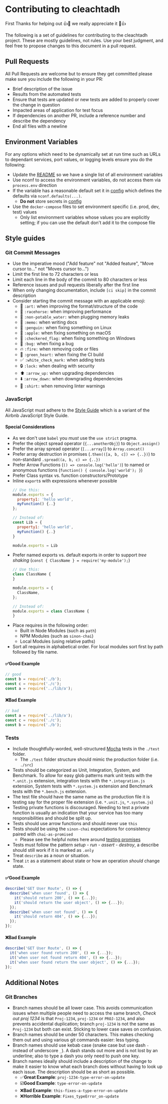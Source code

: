 # Contributing to cleachtadh
First Thanks for helping out :+1::tada: we really appreciate it :tada::+1:

The following is a set of guidelines for contributing to the cleachtadh project. These are mostly guidelines, not rules. Use your best judgment, and feel free to propose changes to this document in a pull request.

## Pull Requests
All Pull Requests are welcome but to ensure they get committed please make sure you include the following in your PR:

* Brief description of the issue
* Results from the automated tests
* Ensure that tests are updated or new tests are added to properly cover the change in question
* Impacted areas of application for test focus
* If dependencies on another PR, include a reference number and describe the dependency
* End all files with a newline

## Environment Variables
For any options which need to be dynamically set at run time such as URLs to dependant services, port values, or logging levels ensure you do the following:

* Update the [README](../Readme.md) so we have a single list of all environment variables
* Use nconf to access the environment variables, do not access them via `process.env` direction
* If the variable has a reasonable default set it in [config](../src/config/index.js) which defines the defaults via `nconf.defaults(...)`.
  * **Do not** store secrets in [config](../src/config/index.js)
* Use the `docker-compose` files to set environment specific (i.e. prod, dev, test) values
  * Only list environment variables whose values you are explicitly setting; if you can use the default don't add it to the compose file

## Style guides
### Git Commit Messages

* Use the imperative mood ("Add feature" not "Added feature", "Move cursor to..." not "Moves cursor to...")
* Limit the first line to 72 characters or less
* Limit each line in the body of the commit to 80 characters or less
* Reference issues and pull requests liberally after the first line
* When only changing documentation, include `[ci skip]` in the commit description
* Consider starting the commit message with an applicable emoji:
  * :art: `:art:` when improving the format/structure of the code
  * :racehorse: `:racehorse:` when improving performance
  * :non-potable_water: `:non-potable_water:` when plugging memory leaks
  * :memo: `:memo:` when writing docs
  * :penguin: `:penguin:` when fixing something on Linux
  * :apple: `:apple:` when fixing something on macOS
  * :checkered_flag: `:checkered_flag:` when fixing something on Windows
  * :bug: `:bug:` when fixing a bug
  * :fire: `:fire:` when removing code or files
  * :green_heart: `:green_heart:` when fixing the CI build
  * :white_check_mark: `:white_check_mark:` when adding tests
  * :lock: `:lock:` when dealing with security
  * :arrow_up: `:arrow_up:` when upgrading dependencies
  * :arrow_down: `:arrow_down:` when downgrading dependencies
  * :shirt: `:shirt:` when removing linter warnings

### JavaScript

All JavaScript must adhere to the [Style Guide](https://www.npmjs.com/package/@vanderlaan/eslint-config-vanderlaan) which is a variant of the Airbnb JavaScript Style Guide.

#### Special Considerations

* As we don't use `babel` you _must_ use the `use strict` pragma.
* Prefer the object spread operator (`{...anotherObj}`) to `Object.assign()`
* Prefer the array spread operator (`[...array]`) to `Array.concat()`
* Prefer array destruction in promises (`.then(([a, b, c]) => {..})`) to non-standard `.spread((a, b, c) => {..})`
* Prefer Arrow Functions (`() => console.log('hello')`) to named or anonymous functions (`function() { console.log('world'); }`)
* Prefer Class syntax vs. function constructors/Prototype
* Inline `export`s with expressions whenever possible
  ```js
  // Use this:
  module.exports = {
    property1: 'hello world',
    myFunction() {..}
  };

  // Instead of:
  const Lib = {
    property1: 'hello world',
    myFunction() {..}
  }

  module.exports = Lib
  ```
* Prefer named exports vs. default exports in order to support _tree shaking_ (`const { ClassName } = require('my-module');`)
  ```js
  // Use this:
  class ClassName {
  }

  module.exports = {
    ClassName,
  };

  // Instead of:
  module.exports = class ClassName {
  }
  ```
* Place requires in the following order:
  * Built in Node Modules (such as `path`)
  * NPM Modules (such as `sinon-chai`)
  * Local Modules (using relative paths)
* Sort all requires in alphabetical order. For local modules sort first by path followed by file name.
#### :white_check_mark:Good Example
  ```js
  // good
  const b = require('./b');
  const c = require('./c');
  const a = require('../lib/a');
  ```
#### :x:Bad Example
  ```js
  // bad
  const a = require('../lib/a');
  const c = require('./c');
  const b = require('./b');
  ```

### Tests

* Include thoughtfully-worded, well-structured [Mocha](https://github.com/mochajs/mocha) tests in the `./test` folder.
  * The `./test` folder structure should mimic the production folder (i.e. `./src`)
* Tests should be categorized as Unit, Integration, System, and Benchmark. To allow for easy glob patterns mark unit tests with the `*.unit.js` extension, integration tests with the `*.integration.js` extension, System tests with `*.system.js` extension and Benchmark tests with the `*.bench.js` extension.
* The test file should have the same name as the production file it is testing say for the proper file extension (i.e. `*.unit.js`, `*.system.js`)
* Testing private functions is discouraged. Needing to test a private function is usually an indication that your service has too many responsibilities and should be split up.
* Tests should use arrow functions and should never use `this`
* Tests should be using the `sinon-chai` expectations for consistency paired with `chai-as-promised`
  * Please see the helpful notes here around [testing promises](http://imaginativethinking.ca/heck-test-async-code-mocha/)
* Tests must follow the pattern _setup - run - assert - destroy_, a describe should still work if it is marked as `.only`
* Treat `describe` as a noun or situation.
* Treat `it` as a statement about state or how an operation _should_ change state.

#### :white_check_mark:Good Example
  ```js
  describe('GET User Route', () => {
    describe('when user found', () => {
      it('should return 200', () => {...});
      it('should return the user object', () => {...});
    });
    describe('when user not found', () => {
      it('should return 404', () => {...});
    });
  });
  ```

  #### :x:Bad Example
  ```js
  describe('GET User Route', () => {
    it('when user found return 200', () => {...});
    it('when user not found return 404', () => {...});
    it('when user found return the user object', () => {...});
  });
  ```

## Additional Notes

### Git Branches

* Branch names should be all lower case. This avoids communication issues when multiple people need to access the same branch, _Check out proj 1234_ is that `Proj-1234`, `proj-1234` or `PROJ-1234`, and also prevents accidental duplication; branch `proj-1234` is not the same as `Proj-1234` but both can exist. Sticking to lower case saves on confusion.
* Branch names should be under 50 characters. This makes checking them out and using various git commands easier: less typing.
* Branch names should use kebab case (snake case but use dash `-` instead of underscore `_`). A dash stands out more and is not lost by an underline; also to type a dash you only need to push one key.
* Branch names ideally should include a description of the change to make it easier to know what each branch does without having to look up each issue. The description should be as short as possible.
  * :white_check_mark:**Great Example**: `proj-1234-type-error-on-update`
  * :ballot_box_with_check:**Good Example**: `type-error-on-update`
  * :x:**Bad Example**: `this-fixes-a-type-error-on-update`
  * :x:**Horrible Example**: `Fixes_typeError_on-update`

